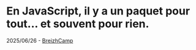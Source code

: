 # En JavaScript, il y a un paquet pour tout... et souvent pour rien.

2025/06/26 - [BreizhCamp](https://breizhcamp.org/)
